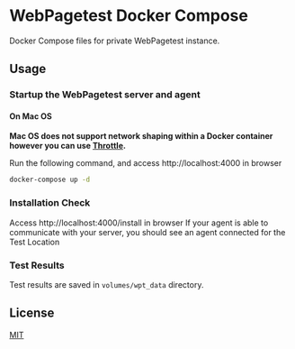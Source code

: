 # WebPagetest Docker Compose
Docker Compose files for private WebPagetest instance.

## Usage

### Startup the WebPagetest server and agent

#### On Mac OS

**Mac OS does not support network shaping within a Docker container however you can use [Throttle](https://github.com/sitespeedio/throttle).**

Run the following command, and access http://localhost:4000 in browser

```bash
docker-compose up -d
```

### Installation Check

Access http://localhost:4000/install in browser
If your agent is able to communicate with your server, you should see an agent connected for the Test Location

### Test Results

Test results are saved in `volumes/wpt_data` directory.

## License

[MIT](LICENSE)
